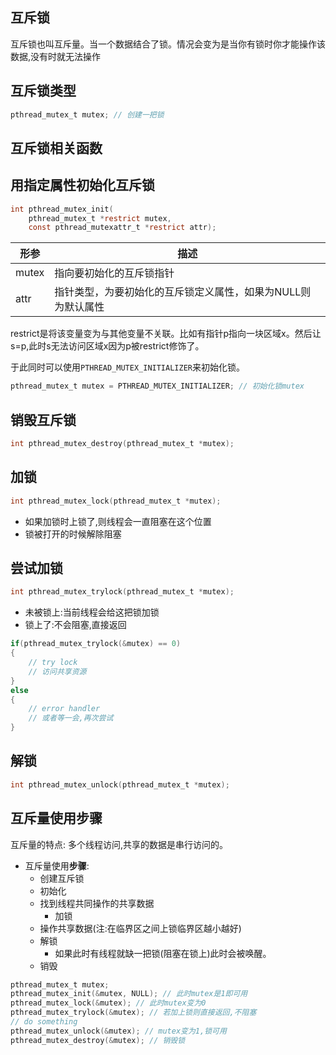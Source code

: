## 互斥锁

互斥锁也叫互斥量。当一个数据结合了锁。情况会变为是当你有锁时你才能操作该数据,没有时就无法操作

## 互斥锁类型

```c
pthread_mutex_t mutex; // 创建一把锁
```

## 互斥锁相关函数

## 用指定属性初始化互斥锁

```c
int pthread_mutex_init(
	pthread_mutex_t *restrict mutex,
	const pthread_mutexattr_t *restrict attr);
```

|形参|描述
|---|-----
|mutex|指向要初始化的互斥锁指针
|attr|指针类型，为要初始化的互斥锁定义属性，如果为NULL则为默认属性

restrict是将该变量变为与其他变量不关联。比如有指针p指向一块区域x。然后让s=p,此时s无法访问区域x因为p被restrict修饰了。

于此同时可以使用`PTHREAD_MUTEX_INITIALIZER`来初始化锁。

```c
pthread_mutex_t mutex = PTHREAD_MUTEX_INITIALIZER; // 初始化锁mutex
```

## 销毁互斥锁

```c
int pthread_mutex_destroy(pthread_mutex_t *mutex);
```

## 加锁

```c
int pthread_mutex_lock(pthread_mutex_t *mutex);
```

- 如果加锁时上锁了,则线程会一直阻塞在这个位置
- 锁被打开的时候解除阻塞

## 尝试加锁

```c
int pthread_mutex_trylock(pthread_mutex_t *mutex);
```

- 未被锁上:当前线程会给这把锁加锁
- 锁上了:不会阻塞,直接返回

```c
if(pthread_mutex_trylock(&mutex) == 0)
{
	// try lock
	// 访问共享资源
}
else
{
	// error handler
	// 或者等一会,再次尝试
}
```

## 解锁

```c
int pthread_mutex_unlock(pthread_mutex_t *mutex);
```

## 互斥量使用步骤

互斥量的特点: 多个线程访问,共享的数据是串行访问的。

- 互斥量使用**步骤**:
	- 创建互斥锁 
	- 初始化
	- 找到线程共同操作的共享数据
		- 加锁
	- 操作共享数据(注:在临界区之间上锁临界区越小越好)
	- 解锁
		- 如果此时有线程就缺一把锁(阻塞在锁上)此时会被唤醒。
	- 销毁
 
```c
pthread_mutex_t mutex;
pthread_mutex_init(&mutex, NULL); // 此时mutex是1即可用
pthread_mutex_lock(&mutex); // 此时mutex变为0
pthread_mutex_trylock(&mutex); // 若加上锁则直接返回,不阻塞
// do something
pthread_mutex_unlock(&mutex); // mutex变为1,锁可用
pthread_mutex_destroy(&mutex); // 销毁锁
```